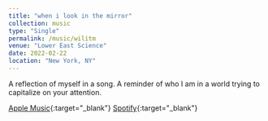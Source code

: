 ```yaml
---
title: "when i look in the mirror"
collection: music
type: "Single"
permalink: /music/wilitm
venue: "Lower East Science"
date: 2022-02-22
location: "New York, NY"
---
```


A reflection of myself in a song. A reminder of who I am in a world trying to capitalize on your attention.

[Apple Music](https://music.apple.com/us/album/when-i-look-in-the-mirror/1611216220?i=1611216222){:target="\_blank"}
[Spotify](https://open.spotify.com/track/1s7MpEbNs0x4FFBvLIMfDg?si=ba36666807b9434f){:target="\_blank"}
